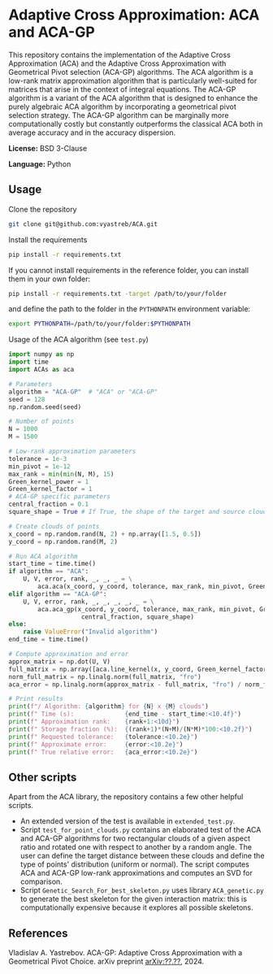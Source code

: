 # Adaptive Cross Approximation: ACA and ACA-GP

This repository contains the implementation of the Adaptive Cross Approximation (ACA) and the Adaptive Cross Approximation with Geometrical Pivot selection (ACA-GP) algorithms. The ACA algorithm is a low-rank matrix approximation algorithm that is particularly well-suited for matrices that arise in the context of integral equations. The ACA-GP algorithm is a variant of the ACA algorithm that is designed to enhance the purely algebraic ACA algorithm by incorporating a geometrical pivot selection strategy. The ACA-GP algorithm can be marginally more computationally costly but constantly outperforms the classical ACA both in average accuracy and in the accuracy dispersion.

**License:** BSD 3-Clause

**Language:** Python

## Usage

Clone the repository 
```bash
git clone git@github.com:vyastreb/ACA.git
```

Install the requirements
```bash
pip install -r requirements.txt
```
If you cannot install requirements in the reference folder, you can install them in your own folder:
```bash
pip install -r requirements.txt -target /path/to/your/folder
```
and define the path to the folder in the `PYTHONPATH` environment variable:
```bash
export PYTHONPATH=/path/to/your/folder:$PYTHONPATH
```

Usage of the ACA algorithm (see `test.py`)

```python
import numpy as np
import time
import ACAs as aca

# Parameters
algorithm = "ACA-GP"  # "ACA" or "ACA-GP"
seed = 128
np.random.seed(seed)

# Number of points
N = 1000
M = 1500

# Low-rank approximation parameters
tolerance = 1e-3
min_pivot = 1e-12
max_rank = min(min(N, M), 15)
Green_kernel_power = 1
Green_kernel_factor = 1
# ACA-GP specific parameters
central_fraction = 0.1
square_shape = True # If True, the shape of the target and source clouds should be square-like, if False, the clouds can have arbitrary shape.

# Create clouds of points
x_coord = np.random.rand(N, 2) + np.array([1.5, 0.5])
y_coord = np.random.rand(M, 2)

# Run ACA algorithm
start_time = time.time()
if algorithm == "ACA":
    U, V, error, rank, _, _, _ = \
        aca.aca(x_coord, y_coord, tolerance, max_rank, min_pivot, Green_kernel_factor, Green_kernel_power)
elif algorithm == "ACA-GP":
    U, V, error, rank, _, _, _, _, _ = \
        aca.aca_gp(x_coord, y_coord, tolerance, max_rank, min_pivot, Green_kernel_factor, Green_kernel_power,
                    central_fraction, square_shape)
else:
    raise ValueError("Invalid algorithm")
end_time = time.time()

# Compute approximation and error
approx_matrix = np.dot(U, V)
full_matrix = np.array([aca.line_kernel(x, y_coord, Green_kernel_factor, Green_kernel_power) for x in x_coord])
norm_full_matrix = np.linalg.norm(full_matrix, "fro")
aca_error = np.linalg.norm(approx_matrix - full_matrix, "fro") / norm_full_matrix

# Print results
print(f"/ Algorithm: {algorithm} for {N} x {M} clouds")
print(f" Time (s):              {end_time - start_time:<10.4f}")
print(f" Approximation rank:    {rank+1:<10d}")
print(f" Storage fraction (%):  {(rank+1)*(N+M)/(N*M)*100:<10.2f}")
print(f" Requested tolerance:   {tolerance:<10.2e}")
print(f" Approximate error:     {error:<10.2e}")
print(f" True relative error:   {aca_error:<10.2e}")

```

## Other scripts

Apart from the ACA library, the repository contains a few other helpful scripts.

+ An extended version of the test is available in `extended_test.py`.
+ Script `test_for_point_clouds.py` contains an elaborated test of the ACA and ACA-GP algorithms for two rectangular clouds of a given aspect ratio and rotated one with respect to another by a random angle. The user can define the target distance between these clouds and define the type of points' distribution (uniform or normal). The script computes ACA and ACA-GP low-rank approximations and computes an SVD for comparison.
+ Script `Genetic_Search_For_best_skeleton.py` uses library `ACA_genetic.py` to generate the best skeleton for the given interaction matrix: this is computationally expensive because it explores all possible skeletons.

## References

Vladislav A. Yastrebov. ACA-GP: Adaptive Cross Approximation with a Geometrical Pivot Choice. arXiv preprint [arXiv:??.??](https://arxiv.org/abs/??.??), 2024.



